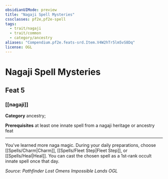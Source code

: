 ```yaml
---
obsidianUIMode: preview
title: "Nagaji Spell Mysteries"
cssclasses: pf2e,pf2e-spell
tags:
  - trait/nagaji
  - trait/common
  - category/ancestry
aliases: "Compendium.pf2e.feats-srd.Item.V4W2hTr5lm5vS8Dq"
license: OGL
---
```

# Nagaji Spell Mysteries
## Feat 5
### [[nagaji]]

**Category** ancestry; 



**Prerequisites** at least one innate spell from a nagaji heritage or ancestry feat
* * *
You've learned more naga magic. During your daily preparations, choose [[Spells/Charm|Charm]], [[Spells/Fleet Step|Fleet Step]], or [[Spells/Heal|Heal]]. You can cast the chosen spell as a 1st-rank occult innate spell once that day.

*Source: Pathfinder Lost Omens Impossible Lands*
*OGL*